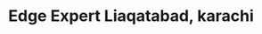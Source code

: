 ---
title: "Edge Expert Liaqatabad, karachi"
url: /karachi/edge-expert-liaqatabad-karachi/
shop: shop
---